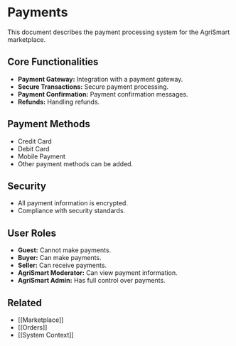 # Payments

This document describes the payment processing system for the AgriSmart marketplace.

## Core Functionalities

*   **Payment Gateway:** Integration with a payment gateway.
*   **Secure Transactions:** Secure payment processing.
*   **Payment Confirmation:** Payment confirmation messages.
*   **Refunds:** Handling refunds.

## Payment Methods

*   Credit Card
*   Debit Card
*   Mobile Payment
*   Other payment methods can be added.

## Security

*   All payment information is encrypted.
*   Compliance with security standards.

## User Roles

*   **Guest:** Cannot make payments.
*   **Buyer:** Can make payments.
*   **Seller:** Can receive payments.
*   **AgriSmart Moderator:** Can view payment information.
*   **AgriSmart Admin:** Has full control over payments.

## Related

*   [[Marketplace]]
*   [[Orders]]
* [[System Context]]

